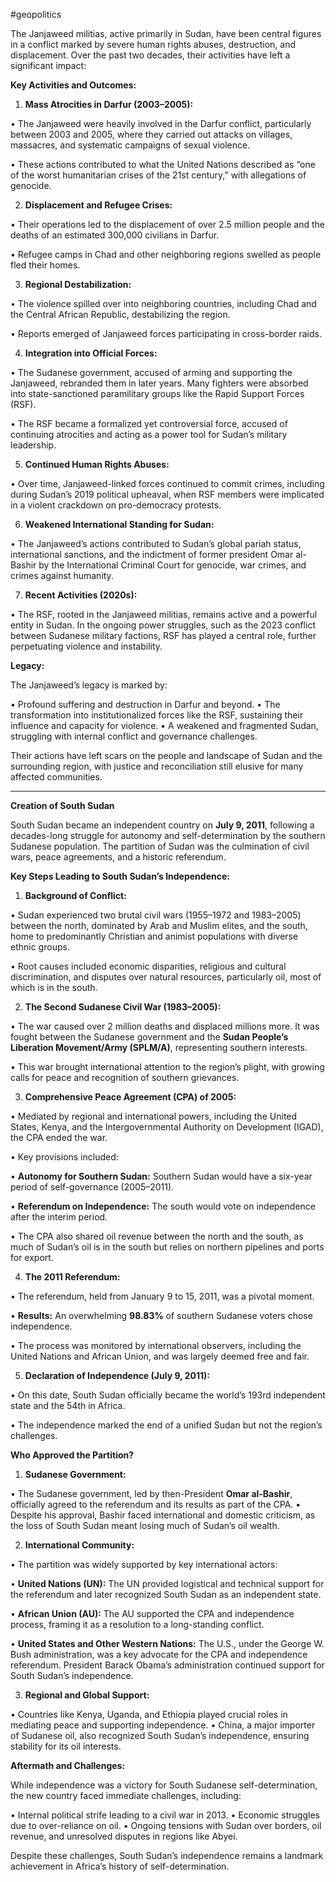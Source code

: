 #geopolitics 

The Janjaweed militias, active primarily in Sudan, have been central figures in a conflict marked by severe human rights abuses, destruction, and displacement. Over the past two decades, their activities have left a significant impact:


**Key Activities and Outcomes:**


1. **Mass Atrocities in Darfur (2003–2005):**

• The Janjaweed were heavily involved in the Darfur conflict, particularly between 2003 and 2005, where they carried out attacks on villages, massacres, and systematic campaigns of sexual violence.

• These actions contributed to what the United Nations described as “one of the worst humanitarian crises of the 21st century,” with allegations of genocide.

2. **Displacement and Refugee Crises:**

• Their operations led to the displacement of over 2.5 million people and the deaths of an estimated 300,000 civilians in Darfur.

• Refugee camps in Chad and other neighboring regions swelled as people fled their homes.

3. **Regional Destabilization:**

• The violence spilled over into neighboring countries, including Chad and the Central African Republic, destabilizing the region.

• Reports emerged of Janjaweed forces participating in cross-border raids.

4. **Integration into Official Forces:**

• The Sudanese government, accused of arming and supporting the Janjaweed, rebranded them in later years. Many fighters were absorbed into state-sanctioned paramilitary groups like the Rapid Support Forces (RSF).

• The RSF became a formalized yet controversial force, accused of continuing atrocities and acting as a power tool for Sudan’s military leadership.

5. **Continued Human Rights Abuses:**

• Over time, Janjaweed-linked forces continued to commit crimes, including during Sudan’s 2019 political upheaval, when RSF members were implicated in a violent crackdown on pro-democracy protests.

6. **Weakened International Standing for Sudan:**

• The Janjaweed’s actions contributed to Sudan’s global pariah status, international sanctions, and the indictment of former president Omar al-Bashir by the International Criminal Court for genocide, war crimes, and crimes against humanity.

7. **Recent Activities (2020s):**

• The RSF, rooted in the Janjaweed militias, remains active and a powerful entity in Sudan. In the ongoing power struggles, such as the 2023 conflict between Sudanese military factions, RSF has played a central role, further perpetuating violence and instability.

  

**Legacy:**


The Janjaweed’s legacy is marked by:

• Profound suffering and destruction in Darfur and beyond.
• The transformation into institutionalized forces like the RSF, sustaining their influence and capacity for violence.
• A weakened and fragmented Sudan, struggling with internal conflict and governance challenges.

Their actions have left scars on the people and landscape of Sudan and the surrounding region, with justice and reconciliation still elusive for many affected communities.

---
**Creation of South Sudan**


South Sudan became an independent country on **July 9, 2011**, following a decades-long struggle for autonomy and self-determination by the southern Sudanese population. The partition of Sudan was the culmination of civil wars, peace agreements, and a historic referendum.
 

**Key Steps Leading to South Sudan’s Independence:**


1. **Background of Conflict:**

• Sudan experienced two brutal civil wars (1955–1972 and 1983–2005) between the north, dominated by Arab and Muslim elites, and the south, home to predominantly Christian and animist populations with diverse ethnic groups.

• Root causes included economic disparities, religious and cultural discrimination, and disputes over natural resources, particularly oil, most of which is in the south.

2. **The Second Sudanese Civil War (1983–2005):**

• The war caused over 2 million deaths and displaced millions more. It was fought between the Sudanese government and the **Sudan People’s Liberation Movement/Army (SPLM/A)**, representing southern interests.

• This war brought international attention to the region’s plight, with growing calls for peace and recognition of southern grievances.

3. **Comprehensive Peace Agreement (CPA) of 2005:**

• Mediated by regional and international powers, including the United States, Kenya, and the Intergovernmental Authority on Development (IGAD), the CPA ended the war.

• Key provisions included:

• **Autonomy for Southern Sudan:** Southern Sudan would have a six-year period of self-governance (2005–2011).

• **Referendum on Independence:** The south would vote on independence after the interim period.

• The CPA also shared oil revenue between the north and the south, as much of Sudan’s oil is in the south but relies on northern pipelines and ports for export.

4. **The 2011 Referendum:**

• The referendum, held from January 9 to 15, 2011, was a pivotal moment.

• **Results:** An overwhelming **98.83%** of southern Sudanese voters chose independence.

• The process was monitored by international observers, including the United Nations and African Union, and was largely deemed free and fair.

5. **Declaration of Independence (July 9, 2011):**

• On this date, South Sudan officially became the world’s 193rd independent state and the 54th in Africa.

• The independence marked the end of a unified Sudan but not the region’s challenges.

  

**Who Approved the Partition?**

1. **Sudanese Government:**

• The Sudanese government, led by then-President **Omar al-Bashir**, officially agreed to the referendum and its results as part of the CPA.
• Despite his approval, Bashir faced international and domestic criticism, as the loss of South Sudan meant losing much of Sudan’s oil wealth.

2. **International Community:**

• The partition was widely supported by key international actors:

• **United Nations (UN):** The UN provided logistical and technical support for the referendum and later recognized South Sudan as an independent state.

• **African Union (AU):** The AU supported the CPA and independence process, framing it as a resolution to a long-standing conflict.

• **United States and Other Western Nations:** The U.S., under the George W. Bush administration, was a key advocate for the CPA and independence referendum. President Barack Obama’s administration continued support for South Sudan’s independence.

3. **Regional and Global Support:**

• Countries like Kenya, Uganda, and Ethiopia played crucial roles in mediating peace and supporting independence.
• China, a major importer of Sudanese oil, also recognized South Sudan’s independence, ensuring stability for its oil interests.


**Aftermath and Challenges:**

While independence was a victory for South Sudanese self-determination, the new country faced immediate challenges, including:

• Internal political strife leading to a civil war in 2013.
• Economic struggles due to over-reliance on oil.
• Ongoing tensions with Sudan over borders, oil revenue, and unresolved disputes in regions like Abyei.


Despite these challenges, South Sudan’s independence remains a landmark achievement in Africa’s history of self-determination.